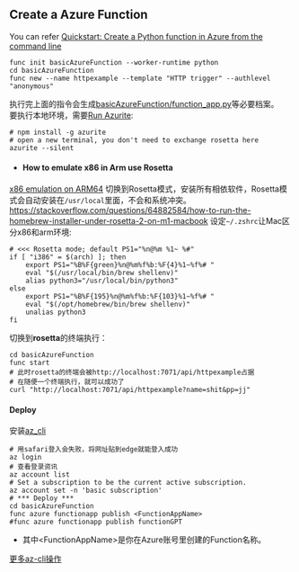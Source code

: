 Create a Azure Function
---
You can refer [Quickstart: Create a Python function in Azure from the command line](https://learn.microsoft.com/en-us/azure/azure-functions/create-first-function-cli-python?tabs=macos%2Cbash%2Cazure-cli&pivots=python-mode-decorators#create-venv)
```shell
func init basicAzureFunction --worker-runtime python
cd basicAzureFunction
func new --name httpexample --template "HTTP trigger" --authlevel "anonymous"
```
执行完上面的指令会生成[basicAzureFunction/function_app.py](./basicAzureFunction/function_app.py)等必要档案。\
要执行本地环境，需要[Run Azurite](https://learn.microsoft.com/en-us/azure/storage/common/storage-use-azurite?tabs=npm#run-azurite):
```shell
# npm install -g azurite
# open a new terminal, you don't need to exchange rosetta here
azurite --silent
```
* #### How to emulate x86 in Arm use Rosetta
[x86 emulation on ARM64](https://learn.microsoft.com/en-us/azure/azure-functions/functions-run-local?tabs=macos%2Cisolated-process%2Cnode-v4%2Cpython-v2%2Chttp-trigger%2Ccontainer-apps&pivots=programming-language-python#x86-emulation-on-arm64)
切换到Rosetta模式，安装所有相依软件，Rosetta模式会自动安装在`/usr/local`里面，不会和系统冲突。
https://stackoverflow.com/questions/64882584/how-to-run-the-homebrew-installer-under-rosetta-2-on-m1-macbook
设定`~/.zshrc`让Mac区分x86和arm环境:
```shell
# <<< Rosetta mode; default PS1="%n@%m %1~ %#"
if [ "i386" = $(arch) ]; then
    export PS1="%B%F{green}%n@%m%f%b:%F{4}%1~%f%# "
    eval "$(/usr/local/bin/brew shellenv)"
    alias python3="/usr/local/bin/python3"
else
    export PS1="%B%F{195}%n@%m%f%b:%F{103}%1~%f%# "
    eval "$(/opt/homebrew/bin/brew shellenv)"
    unalias python3
fi
```
切换到**rosetta**的终端执行：
```shell
cd basicAzureFunction
func start
# 此时rosetta的终端会被http://localhost:7071/api/httpexample占据
# 在随便一个终端执行，就可以成功了
curl "http://localhost:7071/api/httpexample?name=shit&pp=jj"
```

#### Deploy
安装[az_cli](https://learn.microsoft.com/en-us/cli/azure/install-azure-cli)
```shell
# 用safari登入会失败，将网址贴到edge就能登入成功
az login
# 查看登录资讯
az account list
# Set a subscription to be the current active subscription.
az account set -n 'basic subscription'
# *** Deploy ***
cd basicAzureFunction
func azure functionapp publish <FunctionAppName>
#func azure functionapp publish functionGPT
```
* 其中\<FunctionAppName>是你在Azure账号里创建的Function名称。

[更多az-cli操作](https://learn.microsoft.com/en-us/cli/azure/account?view=azure-cli-latest#az-account-list-locations)